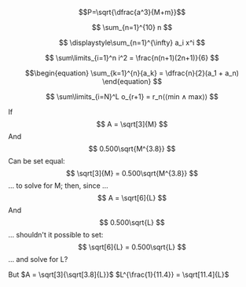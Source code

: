 $$P=\sqrt{\dfrac{a^3}{M+m}}$$


$$
\sum_{n=1}^{10} n
$$

$$
\displaystyle\sum_{n=1}^{\infty} a_i x^i
$$

$$
\sum\limits_{i=1}^n i^2 = \frac{n(n+1)(2n+1)}{6}
$$

$$\begin{equation}
  \sum_{k=1}^{n}{a_k} = \dfrac{n}{2}(a_1 + a_n)
\end{equation}
$$



$$
\sum\limits_{i=N}^L o_{r+1} = r_n⟨⟨min ∧ max⟩⟩
$$


If
$$
A = \sqrt[3]{M}
$$
And
$$
0.500\sqrt{M^{3.8}}
$$
Can be set equal:
$$
\sqrt[3]{M} = 0.500\sqrt{M^{3.8}}
$$
… to solve for M; then, since …
$$
A = \sqrt[6]{L}
$$
And
$$
0.500\sqrt{L}
$$
… shouldn't it possible to set:
$$
\sqrt[6]{L} = 0.500\sqrt{L}
$$
… and solve for L?


But $A = \sqrt[3]{\sqrt[3.8]{L}}$
$L^{\frac{1}{11.4}} = \sqrt[11.4]{L}$
